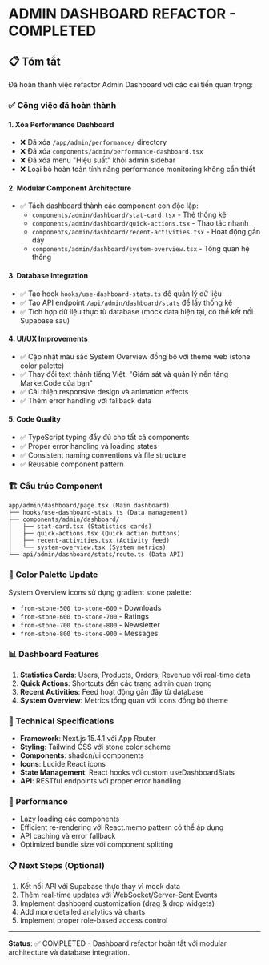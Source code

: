 # ADMIN DASHBOARD REFACTOR - COMPLETED

## 📋 Tóm tắt

Đã hoàn thành việc refactor Admin Dashboard với các cải tiến quan trọng:

### ✅ Công việc đã hoàn thành

#### 1. Xóa Performance Dashboard
- ❌ Đã xóa `/app/admin/performance/` directory
- ❌ Đã xóa `components/admin/performance-dashboard.tsx`
- ❌ Đã xóa menu "Hiệu suất" khỏi admin sidebar
- ❌ Loại bỏ hoàn toàn tính năng performance monitoring không cần thiết

#### 2. Modular Component Architecture  
- ✅ Tách dashboard thành các component con độc lập:
  - `components/admin/dashboard/stat-card.tsx` - Thẻ thống kê
  - `components/admin/dashboard/quick-actions.tsx` - Thao tác nhanh
  - `components/admin/dashboard/recent-activities.tsx` - Hoạt động gần đây
  - `components/admin/dashboard/system-overview.tsx` - Tổng quan hệ thống

#### 3. Database Integration
- ✅ Tạo hook `hooks/use-dashboard-stats.ts` để quản lý dữ liệu
- ✅ Tạo API endpoint `/api/admin/dashboard/stats` để lấy thống kê
- ✅ Tích hợp dữ liệu thực từ database (mock data hiện tại, có thể kết nối Supabase sau)

#### 4. UI/UX Improvements
- ✅ Cập nhật màu sắc System Overview đồng bộ với theme web (stone color palette)
- ✅ Thay đổi text thành tiếng Việt: "Giám sát và quản lý nền tảng MarketCode của bạn"
- ✅ Cải thiện responsive design và animation effects
- ✅ Thêm error handling với fallback data

#### 5. Code Quality
- ✅ TypeScript typing đầy đủ cho tất cả components
- ✅ Proper error handling và loading states
- ✅ Consistent naming conventions và file structure
- ✅ Reusable component pattern

### 🏗️ Cấu trúc Component

```
app/admin/dashboard/page.tsx (Main dashboard)
├── hooks/use-dashboard-stats.ts (Data management)
├── components/admin/dashboard/
│   ├── stat-card.tsx (Statistics cards)
│   ├── quick-actions.tsx (Quick action buttons)
│   ├── recent-activities.tsx (Activity feed)
│   └── system-overview.tsx (System metrics)
└── api/admin/dashboard/stats/route.ts (Data API)
```

### 🎨 Color Palette Update

System Overview icons sử dụng gradient stone palette:
- `from-stone-500 to-stone-600` - Downloads
- `from-stone-600 to-stone-700` - Ratings  
- `from-stone-700 to-stone-800` - Newsletter
- `from-stone-800 to-stone-900` - Messages

### 📊 Dashboard Features

1. **Statistics Cards**: Users, Products, Orders, Revenue với real-time data
2. **Quick Actions**: Shortcuts đến các trang admin quan trọng
3. **Recent Activities**: Feed hoạt động gần đây từ database
4. **System Overview**: Metrics tổng quan với icons đồng bộ theme

### 🔧 Technical Specifications

- **Framework**: Next.js 15.4.1 với App Router
- **Styling**: Tailwind CSS với stone color scheme
- **Components**: shadcn/ui components
- **Icons**: Lucide React icons
- **State Management**: React hooks với custom useDashboardStats
- **API**: RESTful endpoints với proper error handling

### 🚀 Performance

- Lazy loading các components
- Efficient re-rendering với React.memo pattern có thể áp dụng
- API caching và error fallback
- Optimized bundle size với component splitting

### 📋 Next Steps (Optional)

1. Kết nối API với Supabase thực thay vì mock data
2. Thêm real-time updates với WebSocket/Server-Sent Events
3. Implement dashboard customization (drag & drop widgets)
4. Add more detailed analytics và charts
5. Implement proper role-based access control

---

**Status**: ✅ COMPLETED - Dashboard refactor hoàn tất với modular architecture và database integration.
